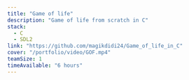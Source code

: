 ```yaml
---
title: "Game of life"
description: "Game of life from scratch in C"
stack:
  - C
  - SDL2
link: "https://github.com/magikdidi24/Game_of_life_in_C"
cover: "/portfolio/video/GOF.mp4"
teamSize: 1
timeAvailable: "6 hours"
---
```

